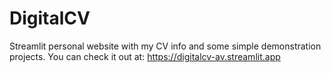 # DigitalCV
Streamlit personal website with my CV info and some simple demonstration projects.
You can check it out at: https://digitalcv-av.streamlit.app
